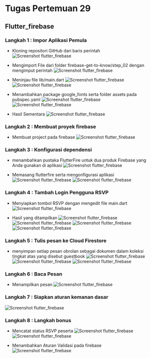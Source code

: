 # **Tugas Pertemuan 29**
## **Flutter_firebase**

 
### Langkah 1 : Impor Aplikasi Pemula
* Kloning repositori GitHub dari baris perintah
![Screenshot flutter_firebase](images/01.png)

* Mengimport File dari folder firebase-get-to-know/step_02 dengan mengimput perintah
![Screenshot flutter_firebase](images/02.png)
* Meninjau file lib/main.dart
![Screenshot flutter_firebase](images/03.png)
![Screenshot flutter_firebase](images/04.png)

* Menambahkan package google_fonts serta folder assets pada pubspec.yaml
![Screenshot flutter_firebase](images/05.png)
![Screenshot flutter_firebase](images/06.png)

* Hasil Sementara
![Screenshot flutter_firebase](images/07.png)

### Langkah 2 : Membuat proyek firebase
* Membuat project pada firebase
![Screenshot flutter_firebase](images/08.png)


### Langkah 3 : Konfigurasi dependensi
* menambahkan pustaka FlutterFire untuk dua produk Firebase yang Anda gunakan di aplikasi
![Screenshot flutter_firebase](images/09.png)

* Memasang flutterfire serta mengonfigurasi aplikasi
![Screenshot flutter_firebase](images/10.png)
![Screenshot flutter_firebase](images/11.png)


### Langkah 4 : Tambah Login Pengguna RSVP
* Menyiapkan tombol RSVP dengan mengedit file main.dart
![Screenshot flutter_firebase](images/12.png)

* Hasil yang ditampilkan
![Screenshot flutter_firebase](images/13.png)
![Screenshot flutter_firebase](images/14.png)
![Screenshot flutter_firebase](images/15.png)
![Screenshot flutter_firebase](images/16.png)


### Langkah 5 : Tulis pesan ke Cloud Firestore
* menyimpan setiap pesan obrolan sebagai dokumen dalam koleksi tingkat atas yang disebut guestbook
![Screenshot flutter_firebase](images/17.png)
![Screenshot flutter_firebase](images/18.png)
![Screenshot flutter_firebase](images/19.png)


### Langkah 6 : Baca Pesan
* Menampilkan pesan
![Screenshot flutter_firebase](images/20.png)


### Langkah 7 : Siapkan aturan kemanan dasar
![Screenshot flutter_firebase](images/21.png)


### Langkah 8 : Langkah bonus
* Mencatat status RSVP peserta
![Screenshot flutter_firebase](images/22.png)
![Screenshot flutter_firebase](images/23.png)

* Menambahkan Aturan Validasi pada firebase
![Screenshot flutter_firebase](images/24.png)

